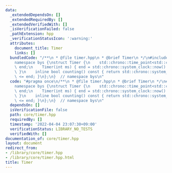 ```yaml
---
data:
  _extendedDependsOn: []
  _extendedRequiredBy: []
  _extendedVerifiedWith: []
  _isVerificationFailed: false
  _pathExtension: hpp
  _verificationStatusIcon: ':warning:'
  attributes:
    document_title: Timer
    links: []
  bundledCode: "/**\n * @file timer.hpp\n * @brief Timer\n */\n#include <chrono>\n\
    namespace bys {\nstruct Timer {\n    std::chrono::time_point<std::chrono::system_clock>\
    \ end;\n    Timer(int ms) { end = std::chrono::system_clock::now() + std::chrono::milliseconds(ms);\
    \ }\n    inline bool counting() const { return std::chrono::system_clock::now()\
    \ <= end; }\n};\n}  // namespace bys\n"
  code: "#pragma once\n/**\n * @file timer.hpp\n * @brief Timer\n */\n#include <chrono>\n\
    namespace bys {\nstruct Timer {\n    std::chrono::time_point<std::chrono::system_clock>\
    \ end;\n    Timer(int ms) { end = std::chrono::system_clock::now() + std::chrono::milliseconds(ms);\
    \ }\n    inline bool counting() const { return std::chrono::system_clock::now()\
    \ <= end; }\n};\n}  // namespace bys\n"
  dependsOn: []
  isVerificationFile: false
  path: core/timer.hpp
  requiredBy: []
  timestamp: '2022-04-04 23:07:30+09:00'
  verificationStatus: LIBRARY_NO_TESTS
  verifiedWith: []
documentation_of: core/timer.hpp
layout: document
redirect_from:
- /library/core/timer.hpp
- /library/core/timer.hpp.html
title: Timer
---
```

